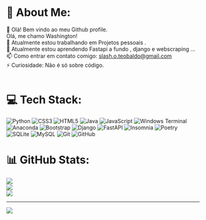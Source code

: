 # 💫 About Me:
👋 Olá! Bem vindo ao meu  Github profile.<br>Olá, me chamo Washington!<br> 🔭 Atualmente estou trabalhando em Projetos pessoais .<br>🌱 Atualmente estou aprendendo Fastapi a fundo , django e  webscraping ...<br>📫 Como entrar em contato comigo: slash.o.teobaldo@gmail.com<br> ⚡ Curiosidade: Não é só sobre código.<br><br>




# 💻 Tech Stack:
![Python](https://img.shields.io/badge/python-3670A0?style=for-the-badge&logo=python&logoColor=ffdd54) ![CSS3](https://img.shields.io/badge/css3-%231572B6.svg?style=for-the-badge&logo=css3&logoColor=white) ![HTML5](https://img.shields.io/badge/html5-%23E34F26.svg?style=for-the-badge&logo=html5&logoColor=white) ![Java](https://img.shields.io/badge/java-%23ED8B00.svg?style=for-the-badge&logo=openjdk&logoColor=white) ![JavaScript](https://img.shields.io/badge/javascript-%23323330.svg?style=for-the-badge&logo=javascript&logoColor=%23F7DF1E) ![Windows Terminal](https://img.shields.io/badge/Windows%20Terminal-%234D4D4D.svg?style=for-the-badge&logo=windows-terminal&logoColor=white) ![Anaconda](https://img.shields.io/badge/Anaconda-%2344A833.svg?style=for-the-badge&logo=anaconda&logoColor=white) ![Bootstrap](https://img.shields.io/badge/bootstrap-%238511FA.svg?style=for-the-badge&logo=bootstrap&logoColor=white) ![Django](https://img.shields.io/badge/django-%23092E20.svg?style=for-the-badge&logo=django&logoColor=white) ![FastAPI](https://img.shields.io/badge/FastAPI-005571?style=for-the-badge&logo=fastapi) ![Insomnia](https://img.shields.io/badge/Insomnia-black?style=for-the-badge&logo=insomnia&logoColor=5849BE) ![Poetry](https://img.shields.io/badge/Poetry-%233B82F6.svg?style=for-the-badge&logo=poetry&logoColor=0B3D8D) ![SQLite](https://img.shields.io/badge/sqlite-%2307405e.svg?style=for-the-badge&logo=sqlite&logoColor=white) ![MySQL](https://img.shields.io/badge/mysql-4479A1.svg?style=for-the-badge&logo=mysql&logoColor=white) ![Git](https://img.shields.io/badge/git-%23F05033.svg?style=for-the-badge&logo=git&logoColor=white) ![GitHub](https://img.shields.io/badge/github-%23121011.svg?style=for-the-badge&logo=github&logoColor=white)
# 📊 GitHub Stats:
![](https://github-readme-stats.vercel.app/api?username=washingtonpereira&theme=vue-dark&hide_border=false&include_all_commits=false&count_private=false)<br/>
![](https://github-readme-streak-stats.herokuapp.com/?user=washingtonpereira&theme=vue-dark&hide_border=false)<br/>
![](https://github-readme-stats.vercel.app/api/top-langs/?username=washingtonpereira&theme=vue-dark&hide_border=false&include_all_commits=false&count_private=false&layout=compact)

---
[![](https://visitcount.itsvg.in/api?id=washingtonpereira&icon=0&color=0)](https://visitcount.itsvg.in)

<!-- Proudly created with GPRM ( https://gprm.itsvg.in ) -->
